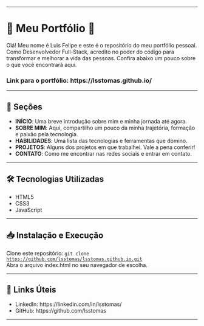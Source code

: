 <hr>
<h1>🌟 Meu Portfólio 🌟</h1>

Olá! Meu nome é Luis Felipe e este é o repositório do meu portfólio pessoal. Como Desenvolvedor Full-Stack, acredito no poder do código para transformar e melhorar a vida das pessoas. Confira abaixo um pouco sobre o que você encontrará aqui.

<h3>Link para o portfólio: https://lsstomas.github.io/</h3>

<hr>
<h2>📜 Seções</h2>

<ul>
  <li><strong>INÍCIO</strong>: Uma breve introdução sobre mim e minha jornada até agora.</li>
  <li><strong>SOBRE MIM</strong>: Aqui, compartilho um pouco da minha trajetória, formação e paixão pela tecnologia.</li>
  <li><strong>HABILIDADES</strong>: Uma lista das tecnologias e ferramentas que domino.</li>
  <li><strong>PROJETOS</strong>: Alguns dos projetos em que trabalhei. Vale a pena conferir!</li>
  <li><strong>CONTATO</strong>: Como me encontrar nas redes sociais e entrar em contato.</li>
</ul>

<hr>
<h2>🛠️ Tecnologias Utilizadas</h2>

<ul>
  <li>HTML5</li>
  <li>CSS3</li>
  <li>JavaScript</li>
</ul>

<hr>
<h2>📥 Instalação e Execução</h2>

Clone este repositório: <code>git clone https://github.com/lsstomas/lsstomas.github.io.git</code><br>
Abra o arquivo index.html no seu navegador de escolha.

<hr>
<h2>🔗 Links Úteis</h2>

<ul>
  <li>LinkedIn: https://linkedin.com/in/lsstomas/</li>
  <li>GitHub: https://github.com/lsstomas</li>
</ul>

<hr>
